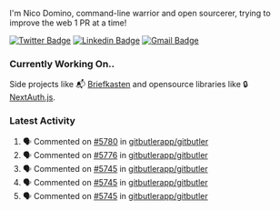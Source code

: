 
I'm Nico Domino, command-line warrior and open sourcerer, trying to improve the web 1 PR at a time!

[![Twitter Badge](https://img.shields.io/badge/-@ndom91-1ca0f1?style=flat-square&labelColor=1ca0f1&logo=twitter&logoColor=white&link=https://twitter.com/ndom91)](https://twitter.com/ndom91) [![Linkedin Badge](https://img.shields.io/badge/-ndom91-blue?style=flat-square&logo=Linkedin&logoColor=white&link=https://www.linkedin.com/in/ndom91/)](https://www.linkedin.com/in/ndom91/) [![Gmail Badge](https://img.shields.io/badge/-yo@ndo.dev-c14438?style=flat-square&logo=mail.ru&logoColor=white&link=mailto:yo@ndo.dev)](mailto:yo@ndo.dev)

### Currently Working On..

Side projects like 📬 [Briefkasten](https://briefkastenhq.com) and opensource libraries like 🔒 [NextAuth.js](https://github.com/nextauthjs/next-auth).

<!--START_SECTION_PROFILE_VIEWS:readme-info-->
<!--END_SECTION_PROFILE_VIEWS:readme-info-->

<!--START_SECTION_DAILY_COMMIT:readme-info-->
<!--END_SECTION_DAILY_COMMIT:readme-info-->

<!--START_SECTION_WEEKLY_COMMIT:readme-info-->
<!--END_SECTION_WEEKLY_COMMIT:readme-info-->

### Latest Activity

<!--START_SECTION:activity-->
1. 🗣 Commented on [#5780](https://github.com/gitbutlerapp/gitbutler/pull/5780#issuecomment-2529402740) in [gitbutlerapp/gitbutler](https://github.com/gitbutlerapp/gitbutler)
2. 🗣 Commented on [#5776](https://github.com/gitbutlerapp/gitbutler/issues/5776#issuecomment-2529229004) in [gitbutlerapp/gitbutler](https://github.com/gitbutlerapp/gitbutler)
3. 🗣 Commented on [#5745](https://github.com/gitbutlerapp/gitbutler/pull/5745#issuecomment-2529087207) in [gitbutlerapp/gitbutler](https://github.com/gitbutlerapp/gitbutler)
4. 🗣 Commented on [#5745](https://github.com/gitbutlerapp/gitbutler/pull/5745#issuecomment-2528951571) in [gitbutlerapp/gitbutler](https://github.com/gitbutlerapp/gitbutler)
5. 🗣 Commented on [#5745](https://github.com/gitbutlerapp/gitbutler/pull/5745#issuecomment-2528942629) in [gitbutlerapp/gitbutler](https://github.com/gitbutlerapp/gitbutler)
<!--END_SECTION:activity-->
